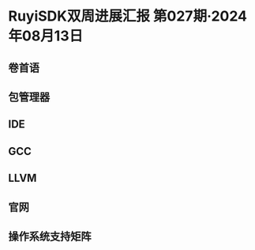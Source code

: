 # RuyiSDK双周进展汇报  第027期·2024年08月13日

## 卷首语


## 包管理器


## IDE


## GCC


## LLVM


## 官网


## 操作系统支持矩阵

